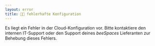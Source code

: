 ```yaml
---
layout: error
title: 👩‍💻 fehlerhafte Konfiguration
---
```


Es liegt ein Fehler in der Cloud-Konfiguration vor. Bitte kontaktiere
den internen IT-Support oder den Support deines _beeSpaces_ Lieferanten zur
Behebung dieses Fehlers.
